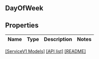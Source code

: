 ## DayOfWeek

## Properties

Name | Type | Description | Notes
------------ | ------------- | ------------- | -------------

[[ServiceV1 Models]](../) [[API list]](../../Api) [[README]](../../../README.md)
